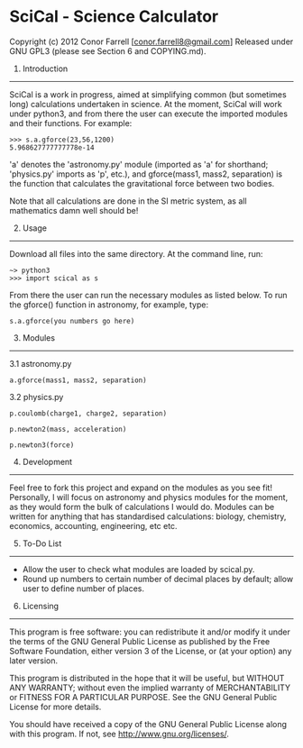SciCal - Science Calculator
===========================
Copyright (c) 2012 Conor Farrell [conor.farrell8@gmail.com]
Released under GNU GPL3 (please see Section 6 and COPYING.md).

1. Introduction
---------------
SciCal is a work in progress, aimed at simplifying common (but sometimes long) calculations undertaken in science. At the moment, SciCal will work under python3, and from there the user can execute the imported modules and their functions. For example:

	>>> s.a.gforce(23,56,1200)
	5.968627777777778e-14

'a' denotes the 'astronomy.py' module (imported as 'a' for shorthand; 'physics.py' imports as 'p', etc.), and gforce(mass1, mass2, separation) is the function that calculates the gravitational force between two bodies.

Note that all calculations are done in the SI metric system, as all mathematics damn well should be!

2. Usage
--------
Download all files into the same directory. At the command line, run:

	~> python3
	>>> import scical as s

From there the user can run the necessary modules as listed below. To run the gforce() function in astronomy, for example, type:

	s.a.gforce(you numbers go here)

3. Modules
----------
3.1 astronomy.py

	a.gforce(mass1, mass2, separation)

3.2 physics.py

	p.coulomb(charge1, charge2, separation)
	
	p.newton2(mass, acceleration)
	
	p.newton3(force)

4. Development
--------------
Feel free to fork this project and expand on the modules as you see fit! Personally, I will focus on astronomy and physics modules for the moment, as they would form the bulk of calculations I would do. Modules can be written for anything that has standardised calculations: biology, chemistry, economics, accounting, engineering, etc etc.

5. To-Do List
-------------
- Allow the user to check what modules are loaded by scical.py.
- Round up numbers to certain number of decimal places by default; allow user to define number of places.

6. Licensing
------------
This program is free software: you can redistribute it and/or modify
it under the terms of the GNU General Public License as published by
the Free Software Foundation, either version 3 of the License, or
(at your option) any later version.

This program is distributed in the hope that it will be useful,
but WITHOUT ANY WARRANTY; without even the implied warranty of
MERCHANTABILITY or FITNESS FOR A PARTICULAR PURPOSE.  See the
GNU General Public License for more details.

You should have received a copy of the GNU General Public License
along with this program.  If not, see <http://www.gnu.org/licenses/>.